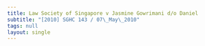 ```yaml
---
title: Law Society of Singapore v Jasmine Gowrimani d/o Daniel
subtitle: "[2010] SGHC 143 / 07\_May\_2010"
tags: null
layout: single
---
```


